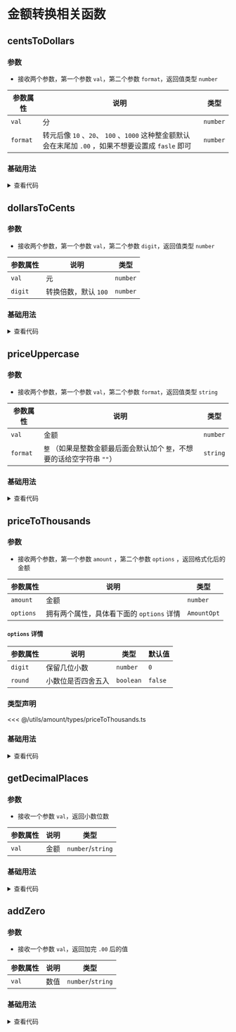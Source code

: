 <script setup>
import centsToDollars from './centsToDollars.vue'
import dollarsToCents from './dollarsToCents.vue'
import priceUppercase from './priceUppercase.vue'
import priceToThousands from './priceToThousands.vue'
import getDecimalPlaces from './getDecimalPlaces.vue'
import addZero from './addZero.vue'
</script>

# 金额转换相关函数

<ClientOnly>
  <description-popover :num="6" :tagNameList="['浏览器','Node']" />
</ClientOnly>

## centsToDollars

<ClientOnly>
  <description :isShowIcon="false" description="分转元" /> 
</ClientOnly>

### 参数

- 接收两个参数，第一个参数 `val`，第二个参数 `format`，返回值类型 `number`

| **参数属性** | **说明**                                                                                             | **类型** |
| ------------ | ---------------------------------------------------------------------------------------------------- | -------- |
| `val`        | 分                                                                                                   | `number` |
| `format`     | 转元后像 `10` 、`20`、 `100` 、`1000` 这种整金额默认会在末尾加 `.00` ，如果不想要设置成 `fasle` 即可 | `number` |

### 基础用法

<ClientOnly>
  <centsToDollars />
</ClientOnly>
<details>

<summary>查看代码</summary>

<<< @/utils/amount/centsToDollars.vue

</details>

## dollarsToCents

<ClientOnly>
  <description :isShowIcon="false" description="元转分" /> 
</ClientOnly>

### 参数

- 接收两个参数，第一个参数 `val`，第二个参数 `digit`，返回值类型 `number`

| **参数属性** | **说明**             | **类型** |
| ------------ | -------------------- | -------- |
| `val`        | 元                   | `number` |
| `digit`      | 转换倍数，默认 `100` | `number` |

### 基础用法

<ClientOnly>
  <dollarsToCents />
</ClientOnly>
<details>

<summary>查看代码</summary>

<<< @/utils/amount/dollarsToCents.vue

</details>

## priceUppercase

<ClientOnly>
  <description :isShowIcon="false" description="金额转大写汉字（支持小数位）" /> 
</ClientOnly>

### 参数

- 接收两个参数，第一个参数 `val`，第二个参数 `format`，返回值类型 `string`

| **参数属性** | **说明**                                                                | **类型** |
| ------------ | ----------------------------------------------------------------------- | -------- |
| `val`        | 金额                                                                    | `number` |
| `format`     | `整` （如果是整数金额最后面会默认加个 `整`，不想要的话给空字符串 `""`） | `string` |

### 基础用法

<ClientOnly>
  <priceUppercase />
</ClientOnly>
<details>

<summary>查看代码</summary>

<<< @/utils/amount/priceUppercase.vue

</details>

## priceToThousands

<ClientOnly>
  <description :isShowIcon="false" description="格式化金额，三位加一个逗号" /> 
</ClientOnly>

### 参数

- 接收两个参数，第一个参数 `amount` ，第二个参数 `options` ，返回格式化后的金额

| **参数属性** | **说明**                                  | **类型**    |
| ------------ | ----------------------------------------- | ----------- |
| `amount`     | 金额                                      | `number`    |
| `options`    | 拥有两个属性，具体看下面的 `options` 详情 | `AmountOpt` |

#### `options` 详情

| **参数属性** | **说明**           | **类型**  | **默认值** |
| ------------ | ------------------ | --------- | ---------- |
| `digit`      | 保留几位小数       | `number`  | `0`        |
| `round`      | 小数位是否四舍五入 | `boolean` | `false`    |

### 类型声明

<<< @/utils/amount/types/priceToThousands.ts

### 基础用法

<ClientOnly>
  <priceToThousands />
</ClientOnly>
<details>

<summary>查看代码</summary>

<<< @/utils/amount/priceToThousands.vue

</details>

## getDecimalPlaces

<ClientOnly>
  <description :isShowIcon="false" description="获取数值的小数位数" /> 
</ClientOnly>

### 参数

- 接收一个参数 `val`，返回小数位数

| **参数属性** | **说明** | **类型**          |
| ------------ | -------- | ----------------- |
| `val`        | 金额     | `number`/`string` |

### 基础用法

<ClientOnly>
  <getDecimalPlaces />
</ClientOnly>
<details>

<summary>查看代码</summary>

<<< @/utils/amount/getDecimalPlaces.vue

</details>

## addZero

<ClientOnly>
  <description :isShowIcon="false" description="在数值后加 .00" /> 
</ClientOnly>

### 参数

- 接收一个参数 `val`，返回加完 `.00` 后的值

| **参数属性** | **说明** | **类型**          |
| ------------ | -------- | ----------------- |
| `val`        | 数值     | `number`/`string` |

### 基础用法

<ClientOnly>
  <addZero />
</ClientOnly>
<details>

<summary>查看代码</summary>

<<< @/utils/amount/addZero.vue

</details>
